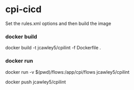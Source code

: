 # cpi-cicd

Set the rules.xml options and then build the image

### docker build

docker build -t jcawley5/cpilint -f Dockerfile .

### docker run

docker run -v $(pwd)/flows:/app/cpi/flows jcawley5/cpilint

docker push jcawley5/cpilint
